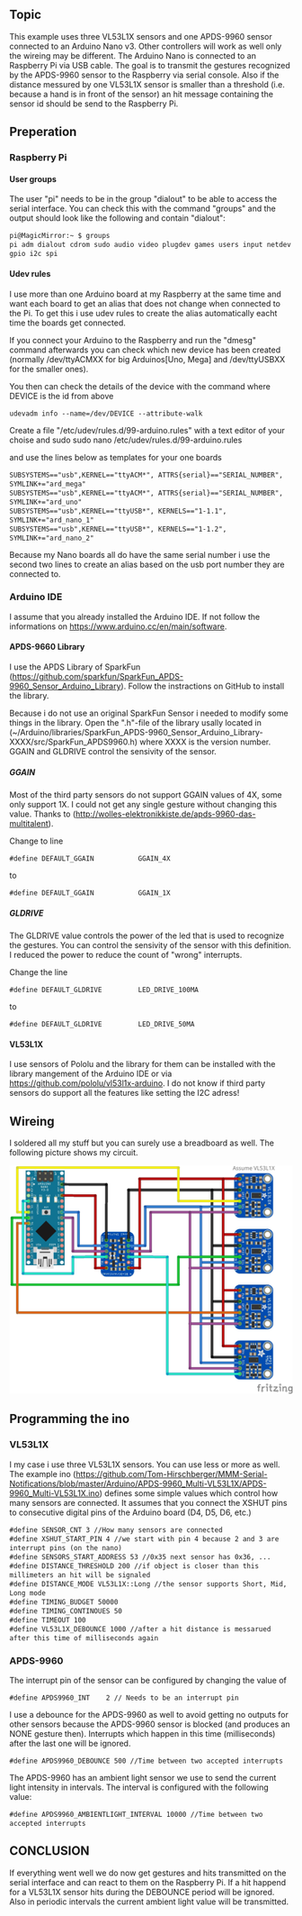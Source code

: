 ## Topic ##
This example uses three VL53L1X sensors and one APDS-9960 sensor connected to an Arduino Nano v3. Other controllers will work as well only the wireing may be different. The Arduino Nano is connected to an Raspberry Pi via USB cable.
The goal is to transmit the gestures recognized by the APDS-9960 sensor to the Raspberry via serial console. Also if the distance messured by one VL53L1X sensor is smaller than a threshold (i.e. because a hand is in front of the sensor) an hit message containing the sensor id should be send to the Raspberry Pi.

## Preperation ##

### Raspberry Pi ###
#### User groups ####
The user "pi" needs to be in the group "dialout" to be able to access the serial interface.
You can check this with the command "groups" and the output should look like the following and contain "dialout":

    pi@MagicMirror:~ $ groups
    pi adm dialout cdrom sudo audio video plugdev games users input netdev gpio i2c spi

#### Udev rules ####
I use more than one Arduino board at my Raspberry at the same time and want each board to get an alias that does not change when connected to the Pi. To get this i use udev rules to create the alias automatically eacht time the boards get connected.

If you connect your Arduino to the Raspberry and run the "dmesg" command afterwards you can check which new device has been created (normally /dev/ttyACMXX for big Arduinos[Uno, Mega] and /dev/ttyUSBXX for the smaller ones).

You then can check the details of the device with the command where DEVICE is the id from above

    udevadm info --name=/dev/DEVICE --attribute-walk


Create a file "/etc/udev/rules.d/99-arduino.rules" with a text editor of your choise and sudo
    sudo nano /etc/udev/rules.d/99-arduino.rules

and use the lines below as templates for your one boards

    SUBSYSTEMS=="usb",KERNEL=="ttyACM*", ATTRS{serial}=="SERIAL_NUMBER", SYMLINK+="ard_mega"
    SUBSYSTEMS=="usb",KERNEL=="ttyACM*", ATTRS{serial}=="SERIAL_NUMBER", SYMLINK+="ard_uno"
    SUBSYSTEMS=="usb",KERNEL=="ttyUSB*", KERNELS=="1-1.1", SYMLINK+="ard_nano_1"
    SUBSYSTEMS=="usb",KERNEL=="ttyUSB*", KERNELS=="1-1.2", SYMLINK+="ard_nano_2"

Because my Nano boards all do have the same serial number i use the second two lines to create an alias based on the usb port number they are connected to.


### Arduino IDE ###
I assume that you already installed the Arduino IDE. If not follow the informations on https://www.arduino.cc/en/main/software.

#### APDS-9660 Library ####
I use the APDS Library of SparkFun (https://github.com/sparkfun/SparkFun_APDS-9960_Sensor_Arduino_Library). Follow the instractions on GitHub to install the library.

Because i do not use an original SparkFun Sensor i needed to modify some things in the library.
Open the ".h"-file of the library usally located in (~/Arduino/libraries/SparkFun_APDS-9960_Sensor_Arduino_Library-XXXX/src/SparkFun_APDS9960.h) where XXXX is the version number.
GGAIN and GLDRIVE control the sensivity of the sensor.

##### GGAIN #####
Most of the third party sensors do not support GGAIN values of 4X, some only support 1X. I could not get any single gesture without changing this value. Thanks to (http://wolles-elektronikkiste.de/apds-9960-das-multitalent).

Change to line

    #define DEFAULT_GGAIN           GGAIN_4X

to

    #define DEFAULT_GGAIN           GGAIN_1X


##### GLDRIVE #####
The GLDRIVE value controls the power of the led that is used to recognize the gestures. You can control the sensivity of the sensor with this definition. I reduced the power to reduce the count of "wrong" interrupts.

Change the line

    #define DEFAULT_GLDRIVE         LED_DRIVE_100MA

to

    #define DEFAULT_GLDRIVE         LED_DRIVE_50MA


#### VL53L1X ####
I use sensors of Pololu and the library for them can be installed with the library mangement of the Arduino IDE or via https://github.com/pololu/vl53l1x-arduino. I do not know if third party sensors do support all the features like setting the I2C adress!


## Wireing ##
I soldered all my stuff but you can surely use a breadboard as well. The following picture shows my circuit.

![alt text](https://github.com/Tom-Hirschberger/MMM-Serial-Notifications/blob/master/Arduino/APDS-9960_Multi-VL53L1X/APDS-9960_Multi-VL53L1X.jpg "APDS-9960_Multi-VL53L1X.jpg")


## Programming the ino ##

### VL53L1X ###
I my case i use three VL53L1X sensors. You can use less or more as well. The example ino (https://github.com/Tom-Hirschberger/MMM-Serial-Notifications/blob/master/Arduino/APDS-9960_Multi-VL53L1X/APDS-9960_Multi-VL53L1X.ino) defines some simple values which control how many sensors are connected.
It assumes that you connect the XSHUT pins to consecutive digital pins of the Arduino board (D4, D5, D6, etc.)

    #define SENSOR_CNT 3 //How many sensors are connected
    #define XSHUT_START_PIN 4 //we start with pin 4 because 2 and 3 are interrupt pins (on the nano)
    #define SENSORS_START_ADDRESS 53 //0x35 next sensor has 0x36, ...
    #define DISTANCE_THRESHOLD 200 //if object is closer than this millimeters an hit will be signaled
    #define DISTANCE_MODE VL53L1X::Long //the sensor supports Short, Mid, Long mode
    #define TIMING_BUDGET 50000
    #define TIMING_CONTINOUES 50
    #define TIMEOUT 100
    #define VL53L1X_DEBOUNCE 1000 //after a hit distance is messarued after this time of milliseconds again


### APDS-9960 ###
The interrupt pin of the sensor can be configured by changing the value of 

    #define APDS9960_INT    2 // Needs to be an interrupt pin

I use a debounce for the APDS-9960 as well to avoid getting no outputs for other sensors because the APDS-9960 sensor is blocked (and produces an NONE gesture then). Interrupts which happen in this time (milliseconds) after the last one will be ignored.

    #define APDS9960_DEBOUNCE 500 //Time between two accepted interrupts

The APDS-9960 has an ambient light sensor we use to send the current light intensity in intervals. The interval is configured with the following value:

    #define APDS9960_AMBIENTLIGHT_INTERVAL 10000 //Time between two accepted interrupts


## CONCLUSION ##
If everything went well we do now get gestures and hits transmitted on the serial interface and can react to them on the Raspberry Pi.
If a hit happend for a VL53L1X sensor hits during the DEBOUNCE period will be ignored. Also in periodic intervals the current ambient light value will be transmitted.